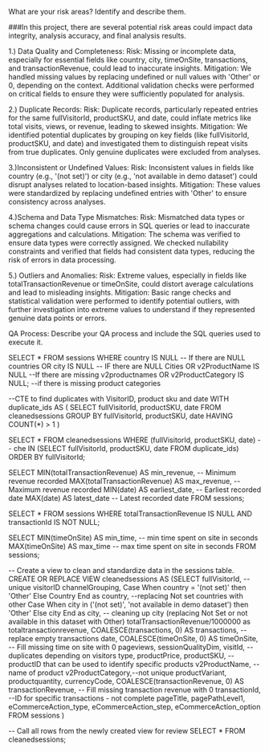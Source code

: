 What are your risk areas? Identify and describe them.

###In this project, there are several potential risk areas could impact data integrity, analysis accuracy, and final analysis results.

   1.) Data Quality and Completeness:
        Risk: Missing or incomplete data, especially for essential fields like country, city, timeOnSite, transactions, and transactionRevenue, could lead to inaccurate insights.
        Mitigation: We handled missing values by replacing undefined or null values with 'Other' or 0, depending on the context. Additional validation checks were performed on critical fields to ensure they were sufficiently populated for analysis.

   2.) Duplicate Records:
        Risk: Duplicate records, particularly repeated entries for the same fullVisitorId, productSKU, and date, could inflate metrics like total visits, views, or revenue, leading to skewed insights.
        Mitigation: We identified potential duplicates by grouping on key fields (like fullVisitorId, productSKU, and date) and investigated them to distinguish repeat visits from true duplicates. Only genuine duplicates were excluded from analyses.

  3.)Inconsistent or Undefined Values:
        Risk: Inconsistent values in fields like country (e.g., '(not set)') or city (e.g., 'not available in demo dataset') could disrupt analyses related to location-based insights.
        Mitigation: These values were standardized by replacing undefined entries with 'Other' to ensure consistency across analyses.

  4.)Schema and Data Type Mismatches:
        Risk: Mismatched data types or schema changes could cause errors in SQL queries or lead to inaccurate aggregations and calculations.
        Mitigation: The schema was verified to ensure data types were correctly assigned. We checked nullability constraints and verified that fields had consistent data types, reducing the risk of errors in data processing.

  5.) Outliers and Anomalies:
        Risk: Extreme values, especially in fields like totalTransactionRevenue or timeOnSite, could distort average calculations and lead to misleading insights.
        Mitigation: Basic range checks and statistical validation were performed to identify potential outliers, with further investigation into extreme values to understand if they represented genuine data points or errors.


QA Process:
Describe your QA process and include the SQL queries used to execute it.

SELECT *
FROM sessions
WHERE country IS NULL -- If there are NULL countries
        OR city IS NULL -- IF there are NULL Cities
        OR v2ProductName IS NULL --If there are missing v2productnames
        OR v2ProductCategory IS NULL; --if there is missing product categories
        
--CTE to find duplicates with VisitorID, product sku and date
WITH duplicate_ids AS (
          SELECT  fullVisitorId, 
                  productSKU,
                  date
          FROM cleanedsessions
          GROUP BY fullVisitorId, 
                    productSKU,
                    date
          HAVING COUNT(*) > 1
          )
          
SELECT * 
FROM cleanedsessions
      WHERE (fullVisitorId, productSKU, date) -- che
              IN (SELECT fullVisitorId, productSKU, date 
                    FROM duplicate_ids)
ORDER BY fullVisitorId;

SELECT 
    MIN(totalTransactionRevenue) AS min_revenue, -- Minimum revenue recorded
    MAX(totalTransactionRevenue) AS max_revenue, -- Maximum revenue recorded
    MIN(date) AS earliest_date, -- Earliest recorded date
    MAX(date) AS latest_date    -- Latest recorded date
FROM sessions;

SELECT *
    FROM sessions
    WHERE totalTransactionRevenue IS NULL 
      AND transactionId IS NOT NULL;

SELECT 
    MIN(timeOnSite) AS min_time, -- min time spent on site in seconds
    MAX(timeOnSite) AS max_time  -- max time spent on site in seconds
FROM sessions;



-- Create a view to clean and standardize data in the sessions table. 
CREATE OR REPLACE VIEW cleanedsessions AS 
    (SELECT
        fullVisitorId, -- unique visitorID
        channelGrouping,
	      Case When country = '(not set)' then 'Other'
	        Else Country
	          End as country, --replacing Not set countries with other
        Case When city in ('(not set)', 'not available in demo dataset') then 'Other' 
	        Else city
	        End as city, -- cleaning up city (replacing Not Set or not available in this dataset with Other)
        totalTransactionRevenue/1000000 as totaltransactionrevenue, 
        COALESCE(transactions, 0) AS transactions, -- replace empty transactions
	      date,
        COALESCE(timeOnSite, 0) AS timeOnSite,  -- Fill missing time on site with 0
        pageviews,
        sessionQualityDim,
        visitId, --duplicates depending on visitors
        type,
        productPrice,
        productSKU, --productID that can be used to identify specific products
        v2ProductName, --name of product
        v2ProductCategory,--not unique
        productVariant,
	      productquantity,
        currencyCode,
        COALESCE(transactionRevenue, 0) AS transactionRevenue,  -- Fill missing transaction revenue with 0
        transactionId, --ID for specific transactions - not complete
        pageTitle,
        pagePathLevel1,
        eCommerceAction_type,
        eCommerceAction_step,
        eCommerceAction_option
	FROM sessions
	)


-- Call all rows from the newly created view for review
SELECT *
FROM cleanedsessions;
